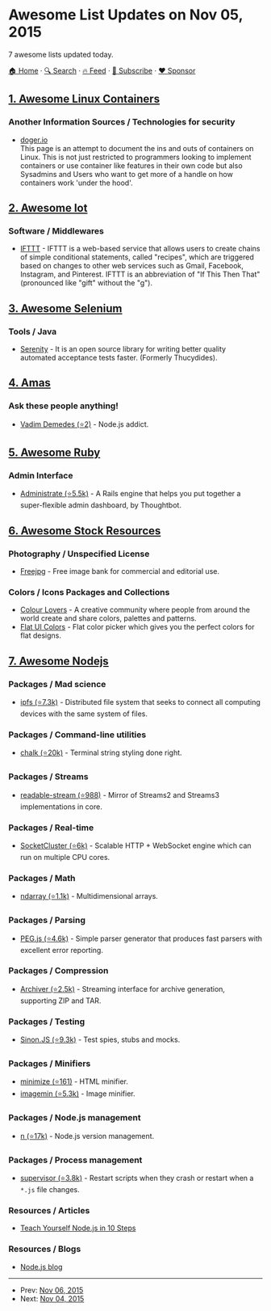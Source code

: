 # Awesome List Updates on Nov 05, 2015

7 awesome lists updated today.

[🏠 Home](/README.md) · [🔍 Search](https://www.trackawesomelist.com/search/) · [🔥 Feed](https://www.trackawesomelist.com/rss.xml) · [📮 Subscribe](https://trackawesomelist.us17.list-manage.com/subscribe?u=d2f0117aa829c83a63ec63c2f&id=36a103854c) · [❤️  Sponsor](https://github.com/sponsors/theowenyoung)



## [1. Awesome Linux Containers](/content/Friz-zy/awesome-linux-containers/README.md)

### Another Information Sources / Technologies for security

*   [doger.io](http://doger.io/)\
    This page is an attempt to document the ins and outs of containers on Linux. This is not just restricted to programmers looking to implement containers or use container like features in their own code but also Sysadmins and Users who want to get more of a handle on how containers work 'under the hood'.

## [2. Awesome Iot](/content/HQarroum/awesome-iot/README.md)

### Software / Middlewares

*   [IFTTT](https://ifttt.com/) - IFTTT is a web-based service that allows users to create chains of simple conditional statements, called "recipes", which are triggered based on changes to other web services such as Gmail, Facebook, Instagram, and Pinterest. IFTTT is an abbreviation of "If This Then That" (pronounced like "gift" without the "g").

## [3. Awesome Selenium](/content/christian-bromann/awesome-selenium/README.md)

### Tools / Java

*   [Serenity](http://www.thucydides.info/) - It is an open source library for writing better quality automated acceptance tests faster. (Formerly Thucydides).

## [4. Amas](/content/sindresorhus/amas/README.md)

### Ask these people anything!

*   [Vadim Demedes (⭐2)](https://github.com/vdemedes/ama) - Node.js addict.

## [5. Awesome Ruby](/content/markets/awesome-ruby/README.md)

### Admin Interface

*   [Administrate (⭐5.5k)](https://github.com/thoughtbot/administrate) - A Rails engine that helps you put together a super-flexible admin dashboard, by Thoughtbot.

## [6. Awesome Stock Resources](/content/neutraltone/awesome-stock-resources/README.md)

### Photography / Unspecified License

*   [Freejpg](http://en.freejpg.com.ar/) - Free image bank for commercial and editorial use.

### Colors / Icons Packages and Collections

*   [Colour Lovers](http://www.colourlovers.com) - A creative community where people from around the world create and share colors, palettes and patterns.
*   [Flat UI Colors](https://flatuicolors.com/) - Flat color picker which gives you the perfect colors for flat designs.

## [7. Awesome Nodejs](/content/sindresorhus/awesome-nodejs/README.md)

### Packages / Mad science

*   [ipfs (⭐7.3k)](https://github.com/ipfs/js-ipfs) - Distributed file system that seeks to connect all computing devices with the same system of files.

### Packages / Command-line utilities

*   [chalk (⭐20k)](https://github.com/chalk/chalk) - Terminal string styling done right.

### Packages / Streams

*   [readable-stream (⭐988)](https://github.com/nodejs/readable-stream) - Mirror of Streams2 and Streams3 implementations in core.

### Packages / Real-time

*   [SocketCluster (⭐6k)](https://github.com/SocketCluster/socketcluster) - Scalable HTTP + WebSocket engine which can run on multiple CPU cores.

### Packages / Math

*   [ndarray (⭐1.1k)](https://github.com/scijs/ndarray) - Multidimensional arrays.

### Packages / Parsing

*   [PEG.js (⭐4.6k)](https://github.com/pegjs/pegjs) - Simple parser generator that produces fast parsers with excellent error reporting.

### Packages / Compression

*   [Archiver (⭐2.5k)](https://github.com/archiverjs/node-archiver) - Streaming interface for archive generation, supporting ZIP and TAR.

### Packages / Testing

*   [Sinon.JS (⭐9.3k)](https://github.com/sinonjs/sinon) - Test spies, stubs and mocks.

### Packages / Minifiers

*   [minimize (⭐161)](https://github.com/Swaagie/minimize) - HTML minifier.
*   [imagemin (⭐5.3k)](https://github.com/imagemin/imagemin) - Image minifier.

### Packages / Node.js management

*   [n (⭐17k)](https://github.com/tj/n) - Node.js version management.

### Packages / Process management

*   [supervisor (⭐3.8k)](https://github.com/petruisfan/node-supervisor) - Restart scripts when they crash or restart when a `*.js` file changes.

### Resources / Articles

*   [Teach Yourself Node.js in 10 Steps](https://ponyfoo.com/articles/teach-yourself-nodejs-in-10-steps)

### Resources / Blogs

*   [Node.js blog](https://nodejs.org/en/blog/)

---

- Prev: [Nov 06, 2015](/content/2015/11/06/README.md)
- Next: [Nov 04, 2015](/content/2015/11/04/README.md)